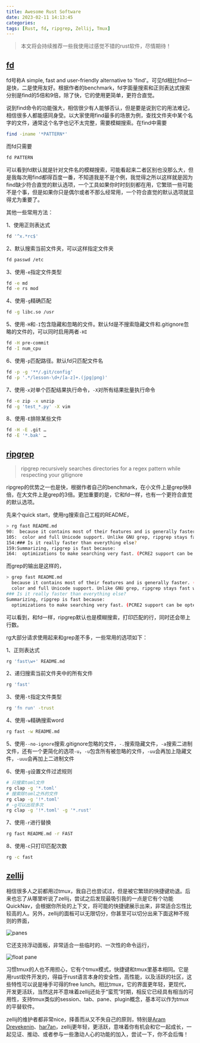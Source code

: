 ```yaml
---
title: Awesome Rust Software
date: 2023-02-11 14:13:45
categories:
tags: [Rust, fd, ripgrep, Zellij, Tmux]
---
```


> 本文将会持续推荐一些我使用过感觉不错的rust软件，尽情期待！

## [fd](https://github.com/sharkdp/fd)

fd号称A simple, fast and user-friendly alternative to 'find'。可见fd相比find一是快，二是使用友好。根据作者的benchmark，fd字面量搜索和正则表达式搜索分别是find的5倍和9倍，除了快，它的使用更简单，更符合直觉。

说到find命令的功能强大，相信很少有人能够否认，但是要是说到它的用法难记，相信很多人都能感同身受。以大家使用find最多的场景为例，查找文件夹中某个名字的文件，通常这个名字也记不太完整，需要模糊搜索。在find中需要

```bash
find -iname '*PATTERN*'
```

而fd只需要

```bash
fd PATTERN
```

可以看到fd默认就是针对文件名的模糊搜索，可能看起来二者区别也没那么大，但是我每次用find都得百度一番，不知道我是不是个例，我觉得之所以这样就是因为find缺少符合直觉的默认选项，一个工具如果你时时刻刻都在用，它繁琐一些可能不是个事，但是如果你只是偶尔或者不那么经常用，一个符合直觉的默认选项就显得尤为重要了。

其他一些常用方法：

1、使用正则表达式

```bash
fd '^x.*rc$'
```

2、默认搜索当前文件夹，可以这样指定文件夹

```bash
fd passwd /etc
```

3、使用`-e`指定文件类型

```bash
fd -e md
fd -e rs mod
```

4、使用`-g`精确匹配

```bash
fd -g libc.so /usr
```

5、使用`-H`和`-I`包含隐藏和忽略的文件。默认fd是不搜索隐藏文件和.gitignore忽略的文件的，可以同时启用两者`-HI`

```bash
fd -H pre-commit
fd -I num_cpu
```

6、使用`-p`匹配路径。默认fd只匹配文件名

```bash
fd -p -g '**/.git/config'
fd -p '.*/lesson-\d+/[a-z]+.(jpg|png)'
```

7、使用`-x`对单个匹配结果执行命令，`-X`对所有结果批量执行命令

```bash
fd -e zip -x unzip
fd -g 'test_*.py' -X vim
```

8、使用`-E`排除某些文件

```bash
fd -H -E .git …
fd -E '*.bak' …
```

## [ripgrep](https://github.com/BurntSushi/ripgrep)

> ripgrep recursively searches directories for a regex pattern while respecting your gitignore

ripgrep的优势之一也是快，根据作者自己的benchmark，在小文件上是grep快8倍，在大文件上是grep的3倍。更加重要的是，它和fd一样，也有一个更符合直觉的默认选项。

先来个quick start，使用rg搜索自己工程的README，

```bash
> rg fast README.md
90:  because it contains most of their features and is generally faster. (See
105:  color and full Unicode support. Unlike GNU grep, ripgrep stays fast while
154:### Is it really faster than everything else?
159:Summarizing, ripgrep is fast because:
164:  optimizations to make searching very fast. (PCRE2 support can be opted into
```

而grep的输出是这样的，

```bash
> grep fast README.md
  because it contains most of their features and is generally faster. (See
  color and full Unicode support. Unlike GNU grep, ripgrep stays fast while
### Is it really faster than everything else?
Summarizing, ripgrep is fast because:
  optimizations to make searching very fast. (PCRE2 support can be opted into
```

可以看到，和fd一样，ripgrep默认也是模糊搜索，打印匹配的行，同时还会带上行数。

rg大部分请求使用起来和grep差不多，一些常用的选项如下：

1、正则表达式

```bash
rg 'fast\w+' README.md
```

2、递归搜索当前文件夹中的所有文件

```bash
rg 'fast'
```

3、使用`-t`指定文件类型

```bash
rg 'fn run' -trust
```

4、使用`-w`精确搜索word

```bash
rg fast -w README.md
```

5、使用`--no-ignore`搜索.gitignore忽略的文件，`-.`搜索隐藏文件，`-a`搜索二进制文件，还有一个更简化的选项`-u`，`-u`包含所有被忽略的文件，`-uu`会再加上隐藏文件，`-uuu`会再加上二进制文件

6、使用`-g`设置文件过滤规则

```bash
# 只搜索toml文件
rg clap -g '*.toml'
# 搜索除toml之外的文件
rg clap -g '!*.toml'
# -g可以出现多次
rg clap -g '!*.toml' -g '*.rust'
```

7、使用`-r`进行替换

```bash
rg fast README.md -r FAST
```

8、使用`-c`只打印匹配次数

```bash
rg -c fast
```

## [zellij](https://github.com/zellij-org/zellij)

相信很多人之前都用过tmux，我自己也尝试过，但是被它繁琐的快捷键劝退。后来也忘了从哪里听说了zellij，尝试之后发现最吸引我的一点是它有个功能QuickNav，会根据你所处的上下文，将可能的快捷键展示出来，非常适合忘性比较高的人。另外，zellij的面板可以无限切分，你甚至可以切分出来下面这种不规则的界面，

![panes](zellij_panes.png)

它还支持浮动面板，非常适合一些临时的、一次性的命令运行，

![float pane](zellij_float_pane.png)

习惯tmux的人也不用担心，它有个tmux模式，快捷键和tmux里基本相同。它是用rust软件开发的，得益于rust语言本身的安全性，高性能，以及活跃的社区，这些特性可以说是唾手可得的free lunch。相比tmux，它的界面更年轻，更现代，开发更活跃，当然这并不意味着zellij还处于“蛮荒”时期，相反它已经具有相当的可用性，支持tmux类似的session、tab、pane、plugin概念，基本可以作为tmux的平替软件。

zellij的维护者都非常nice，择善而从又不失自己的原则，特别是[Aram Drevekenin](https://github.com/imsnif)、[har7an](https://github.com/har7an)，zellij更年轻，更活跃，意味着你有机会和它一起成长，一起见证、推动、或者参与一些激动人心的功能的加入，尝试一下，你不会后悔！
